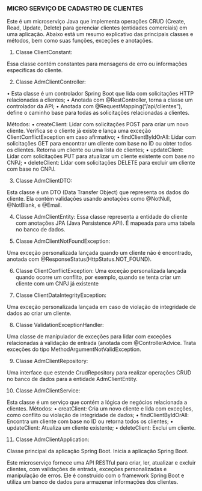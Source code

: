 ### MICRO SERVIÇO DE CADASTRO DE CLIENTES

Este é um microserviço Java que implementa operações CRUD (Create, Read, Update, Delete) para gerenciar clientes (entidades comerciais) em uma aplicação. Abaixo está um resumo explicativo das principais classes e métodos, bem como suas funções, exceções e anotações.

1.	Classe ClientConstant:

Essa classe contém constantes para mensagens de erro ou informações específicas do cliente.

2.	Classe AdmClientController:

•	Esta classe é um controlador Spring Boot que lida com solicitações HTTP relacionadas a clientes;
•	Anotada com @RestController, torna a classe um controlador da API;
•	Anotada com @RequestMapping(“/api/clientes”), define o caminho base para todas as solicitações relacionadas a clientes.

Métodos:
•	createClient: Lidar com solicitações POST para criar um novo cliente. Verifica se o cliente já existe e lança uma exceção ClientConflictException em caso afirmativo;
•	findClientByIdOrAll: Lidar com solicitações GET para encontrar um cliente com base no ID ou obter todos os clientes. Retorna um cliente ou uma lista de clientes;
•	updateClient: Lidar com solicitações PUT para atualizar um cliente existente com base no CNPJ;
•	deleteClient: Lidar com solicitações DELETE para excluir um cliente com base no CNPJ.

3.	Classe AdmClientDTO:

Esta classe é um DTO (Data Transfer Object) que representa os dados do cliente. Ela contém validações usando anotações como @NotNull, @NotBlank, e @Email.

4.	Classe AdmClientEntity:
Essa classe representa a entidade do cliente com anotações JPA (Java Persistence API). É mapeada para uma tabela no banco de dados.

5.	Classe AdmClientNotFoundException:

Uma exceção personalizada lançada quando um cliente não é encontrado, anotada com @ResponseStatus(HttpStatus.NOT_FOUND).

6.	Classe ClientConflictException:
Uma exceção personalizada lançada quando ocorre um conflito, por exemplo, quando se tenta criar um cliente com um CNPJ já existente

7.	Classe ClientDataIntegrityException:

Uma exceção personalizada lançada em caso de violação de integridade de dados ao criar um cliente.

8.	Classe ValidationExceptionHandler:

Uma classe de manipulador de exceções para lidar com exceções relacionadas à validação de entrada (anotada com @ControllerAdvice. Trata exceções do tipo MethodArgumentNotValidException.

9.	Classe AdmClientRepository:

Uma interface que estende CrudRepository para realizar operações CRUD no banco de dados para a entidade AdmClientEntity.

10.	Classe AdmClientService:

Esta classe é um serviço que contém a lógica de negócios relacionada a clientes.
Métodos:
•	creatClient: Cria um novo cliente e lida com exceções, como conflito ou violação de integridade de dados;
•	findClientByIdOrAll: Encontra um cliente com base no ID ou retorna todos os clientes;
•	updateClient: Atualiza um cliente existente;
•	deleteClient: Exclui um cliente.

11.	Classe AdmClientApplication:

Classe principal da aplicação Spring Boot. Inicia a aplicação Spring Boot.

Este microserviço fornece uma API RESTful para criar, ler, atualizar e excluir clientes, com validações de entrada, exceções personalizadas e manipulação de erros. Ele é construído com o framework Spring Boot e utiliza um banco de dados para armazenar informações dos clientes.

